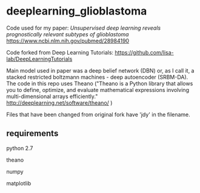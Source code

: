 # deeplearning_glioblastoma

Code used for my paper:  _Unsupervised deep learning reveals prognostically relevant subtypes of glioblastoma_ 
https://www.ncbi.nlm.nih.gov/pubmed/28984190

Code forked from Deep Learning Tutorials:  https://github.com/lisa-lab/DeepLearningTutorials 

Main model used in paper was a deep belief network (DBN) or, as I call it, 
a stacked restricted boltzmann machines - deep autoencoder (SRBM-DA). The code in this repo uses Theano ("Theano is a Python library that allows you to define, optimize, and evaluate mathematical expressions involving multi-dimensional arrays efficiently." http://deeplearning.net/software/theano/ )

Files that have been changed from original fork have 'jdy' in the filename.

## requirements
python 2.7

theano

numpy

matplotlib





